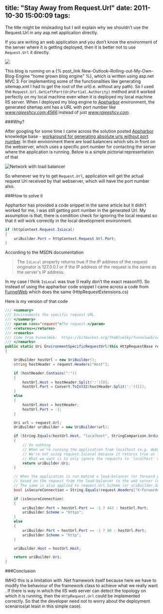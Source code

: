 title: "Stay Away from Request.Url"
date: 2011-10-30 15:00:09
tags:
---

The title might be misleading but I will explain why we shouldn’t use the Request.Url in any asp.net application directly.

If you are writing an web application and you don’t know the environment of the server where it is getting deployed, then it is better not to use `Request.Url` it directly.

![](http://cdn.rajeeshcv.com/images/2011/10/20111030073847_image_2.png)

This blog is running on a {% post_link New-Outlook–Rolling-out-My-Own-Blog-Engine "home grown blog engine" %}, which is written using asp.net MVC 3. For implementing some of the functionalities like generating sitemap.xml I had to get the root of the url(i.e. without any path). So I used the `Request.Url.GetLeftPart(UriPartial.Authority)` method and it worked perfectly on my local machine even when it is deployed my local machine IIS server. When I deployed my blog engine to [Appharbor] environment, the generated sitemap.xml has a URL with port number like *www.rajeeshcv.com:4566* instead of just *www.rajeeshcv.com*.

###Why?

After googling for some time I came across the solution posted [Appharbor] knowledge base - [workaround for generating absolute urls without port number][1]. In their environment there are load balancers which sits in front on the webserver, which uses a specific port number for contacting the server where the application is running. Below is a simple pictorial representation of that

![Network with load balancer](http://cdn.rajeeshcv.com/images/2011/10/20111030073858_image_4.png)

So whenever we try to get `Request.Url`, application will get the actual request Url received by that webserver, which will have the port number also.

###How to solve it

Appharbor has provided a code snippet in the same article but it didn’t worked for me, I was still getting port number in the generated Url. My assumption is that, there is condition check for ignoring the local request so that it will work correctly in the local development environment.

```cs
if (httpContext.Request.IsLocal)
{
    uriBuilder.Port = httpContext.Request.Url.Port;
}
```

According to the MSDN documentation

> The `IsLocal` property returns true if the IP address of the request originator is 127.0.0.1 or if the IP address of the request is the same as the server's IP address.

In my case I think `IsLocal` was true (I really don’t the exact reason!!!). So instead of using the appharbor code snippet I came across a code from [FunnelWeb](http://www.funnelweblog.com/) which does the same (HttpRequestExtensions.cs)

Here is my version of that code

```cs
/// <summary>
/// Environments the specific request URL.
/// </summary>
/// <param name="request">The request.</param>
/// <returns></returns>
/// <remarks>
/// Code from FunnelWeb:  https://bitbucket.org/TheBlueSky/funnelweb/src/b64c74f361d3/src/FunnelWeb/Utilities/HttpRequestExtensions.cs
/// </remarks>
public static Uri EnvironmentSpecificRequestUrl(this HttpRequestBase request)
{

    UriBuilder hostUrl = new UriBuilder();
    string hostHeader = request.Headers["Host"];

    if (hostHeader.Contains(":"))
    {
        hostUrl.Host = hostHeader.Split(':')[0];
        hostUrl.Port = Convert.ToInt32(hostHeader.Split(':')[1]);
    }
    else
    {
        hostUrl.Host = hostHeader;
        hostUrl.Port = -1;
    }

    Uri url = request.Url;
    UriBuilder uriBuilder = new UriBuilder(url);

    if (String.Equals(hostUrl.Host, "localhost", StringComparison.OrdinalIgnoreCase) || hostUrl.Host == "127.0.0.1")
    {
        // Do nothing
        // When we're running the application from localhost (e.g. debugging from Visual Studio), we'll keep everything as it is.
        // We're not using request.IsLocal because it returns true as long as the request sender and receiver are in same machine.
        // What we want is to only ignore the requests to 'localhost' or the loopback IP '127.0.0.1'.
        return uriBuilder.Uri;
    }

    // When the application is run behind a load-balancer (or forward proxy), request.IsSecureConnection returns 'true' or 'false'
    // based on the request from the load-balancer to the web server (e.g. IIS) and not the actual request to the load-balancer.
    // The same is also applied to request.Url.Scheme (or uriBuilder.Scheme, as in our case).
    bool isSecureConnection = String.Equals(request.Headers["X-Forwarded-Proto"], "https", StringComparison.OrdinalIgnoreCase);

    if (isSecureConnection)
    {
        uriBuilder.Port = hostUrl.Port == -1 ? 443 : hostUrl.Port;
        uriBuilder.Scheme = "https";
    }
    else
    {
        uriBuilder.Port = hostUrl.Port == -1 ? 80 : hostUrl.Port;
        uriBuilder.Scheme = "http";
    }

    uriBuilder.Host = hostUrl.Host;

    return uriBuilder.Uri;
}
```

###Conclusion

IMHO this is a limitation with .Net framework itself because here we have to modify the behaviour of the framework class to achieve what we really want . If there is way in which the IIS web server can detect the topology on which it is running, then the `HttpRequest.Url` could be implemented correctly. So that the developer need not to worry about the deployment scenarios(at least in this simple case).

[Appharbor]: https://appharbor.com
[1]: https://support.appharbor.com/kb/getting-started/workaround-for-generating-absolute-urls-without-port-number
